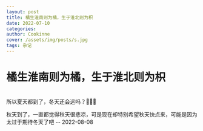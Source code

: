 ```yaml
---
layout: post
title: 橘生淮南则为橘，生于淮北则为枳
date: 2022-07-10
categories: 
author: Cookinne
cover: /assets/img/posts/s.jpg
tags: 杂记
---
```

# 橘生淮南则为橘，生于淮北则为枳

<br />
所以夏天都到了，冬天还会远吗？🍻🍻🍻

秋天到了，一直都觉得秋天很悲凉，可是现在却特别希望秋天快点来，可能是因为太过于期待冬天了吧 -- 2022-08-08
<br />
